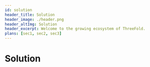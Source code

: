 ```yaml
---
id: solution
header_title: Solution
header_image: ./header.png
header_altImg: Solution
header_excerpt: Welcome to the growing ecosystem of ThreeFold.
plans: [sec1, sec2, sec3]
---
```


# Solution
